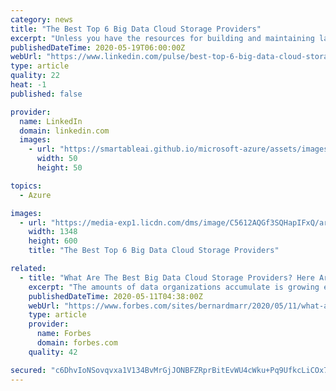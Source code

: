 ```yaml
---
category: news
title: "The Best Top 6 Big Data Cloud Storage Providers"
excerpt: "Unless you have the resources for building and maintaining large amounts of IT infrastructure, the best place for most organizations’ Big Data these days is in the cloud. Using cloud services for your data storage,"
publishedDateTime: 2020-05-19T06:00:00Z
webUrl: "https://www.linkedin.com/pulse/best-top-6-big-data-cloud-storage-providers-bernard-marr"
type: article
quality: 22
heat: -1
published: false

provider:
  name: LinkedIn
  domain: linkedin.com
  images:
    - url: "https://smartableai.github.io/microsoft-azure/assets/images/organizations/linkedin.com-50x50.jpg"
      width: 50
      height: 50

topics:
  - Azure

images:
  - url: "https://media-exp1.licdn.com/dms/image/C5612AQGf3SQHapIFxQ/article-cover_image-shrink_600_2000/0?e=1595462400&v=beta&t=BU-M_Lq8bMFHlGCfPiiRF5N2KPybEWi2bePzgtvvTrY"
    width: 1348
    height: 600
    title: "The Best Top 6 Big Data Cloud Storage Providers"

related:
  - title: "What Are The Best Big Data Cloud Storage Providers? Here Are The Top 6"
    excerpt: "The amounts of data organizations accumulate is growing exponentially. This means we need to find the right place to store the data. In this article, we look at the best cloud storage providers for your big data."
    publishedDateTime: 2020-05-11T04:38:00Z
    webUrl: "https://www.forbes.com/sites/bernardmarr/2020/05/11/what-are-the-best-big-data-cloud-storage-providers-here-are-the-top-6/"
    type: article
    provider:
      name: Forbes
      domain: forbes.com
    quality: 42

secured: "c6DhvIoNSovqvxa1V134BvMrGjJONBFZRprBitEvWU4cWku+Pq9UfkcLiCOx7MZgH2L+DsgEIAdjsqHzIGdCRw+WMgYdXrs3z+75U+aFg6dNzohre20iLzysJvykNYyEkfB90zxRsSADh/CgauRkm0HxBbtCFt7a5ITMSGL+mttUoinna+0iwxQWkJH2KEVKmYxVfuLWfy9JD4Iu4aJf1Hd0cR6FwX+PXQLeBrrGFgLTCxvbq7pPutrvjPtRXoFCb0fA2aUBflfwU+zklOTuzPBSd+MHuy8Hz0LEixgdD2IKZHoh0ZY0qLlfz/pQs+64;/E7pdlFDL/KXjD8Mj1rC3A=="
---
```


